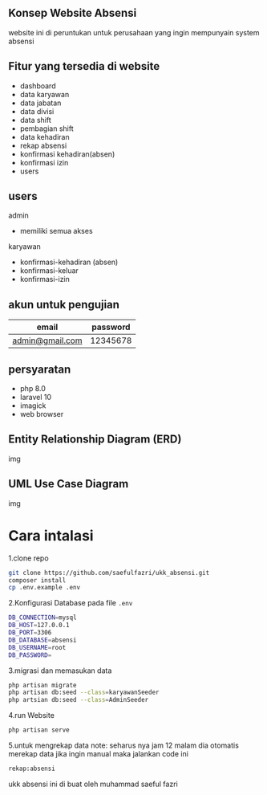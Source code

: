 ## Konsep Website Absensi
website ini di peruntukan untuk perusahaan yang ingin mempunyain system absensi

## Fitur yang tersedia di website
- dashboard
- data karyawan
- data jabatan
- data divisi
- data shift
- pembagian shift
- data kehadiran
- rekap absensi
- konfirmasi kehadiran(absen)
- konfirmasi izin
- users


## users 
admin

- memiliki semua akses

karyawan
 
- konfirmasi-kehadiran (absen)
- konfirmasi-keluar
- konfirmasi-izin

## akun untuk pengujian

| email | password |
| ------ | ------ |
| admin@gmail.com | 12345678 |


## persyaratan 
- php 8.0
- laravel 10
- imagick
- web browser

## Entity Relationship Diagram (ERD)
img


## UML Use Case Diagram

img

# Cara intalasi 

1.clone repo
```sh
git clone https://github.com/saefulfazri/ukk_absensi.git
composer install
cp .env.example .env
```

2.Konfigurasi Database pada file `.env`
```sh
DB_CONNECTION=mysql
DB_HOST=127.0.0.1
DB_PORT=3306
DB_DATABASE=absensi
DB_USERNAME=root
DB_PASSWORD=
```
3.migrasi dan memasukan data 
```sh
php artisan migrate
php artisan db:seed --class=karyawanSeeder
php artsian db:seed --class=AdminSeeder
```
4.run Website
```sh
php artisan serve
```
5.untuk mengrekap data 
note: seharus nya jam 12 malam dia otomatis merekap data jika ingin manual maka jalankan code ini
```sh
rekap:absensi
```

ukk absensi ini di buat oleh muhammad saeful fazri


